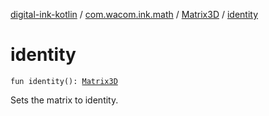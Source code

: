 [digital-ink-kotlin](../../index.md) / [com.wacom.ink.math](../index.md) / [Matrix3D](index.md) / [identity](./identity.md)

# identity

`fun identity(): `[`Matrix3D`](index.md)

Sets the matrix to identity.

